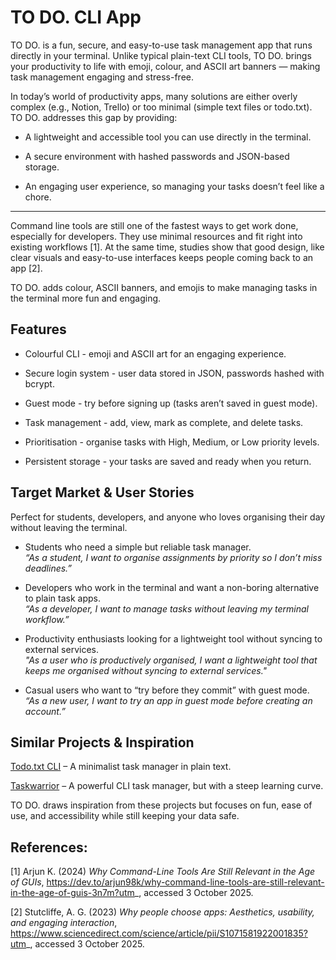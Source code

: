 # TO DO. CLI App

TO DO. is a fun, secure, and easy-to-use task management app that runs directly in your terminal.
Unlike typical plain-text CLI tools, TO DO. brings your productivity to life with emoji, colour, and ASCII art banners — making task management engaging and stress-free.

In today’s world of productivity apps, many solutions are either overly complex (e.g., Notion, Trello) or too minimal (simple text files or todo.txt). TO DO. addresses this gap by providing:
* A lightweight and accessible tool you can use directly in the terminal.

* A secure environment with hashed passwords and JSON-based storage.

* An engaging user experience, so managing your tasks doesn’t feel like a chore.
<hr>

Command line tools are still one of the fastest ways to get work done, especially for developers. They use minimal resources and fit right into existing workflows [1]. At the same time, studies show that good design, like clear visuals and easy-to-use interfaces  keeps people coming back to an app [2].

TO DO. adds colour, ASCII banners, and emojis to make managing tasks in the terminal more fun and engaging.

## Features

* Colourful CLI - emoji and ASCII art for an engaging experience.

* Secure login system - user data stored in JSON, passwords hashed with bcrypt.

* Guest mode - try before signing up (tasks aren’t saved in guest mode).

* Task management - add, view, mark as complete, and delete tasks.

* Prioritisation - organise tasks with High, Medium, or Low priority levels.

* Persistent storage - your tasks are saved and ready when you return.

## Target Market & User Stories
Perfect for students, developers, and anyone who loves organising their day without leaving the terminal.

* Students who need a simple but reliable task manager.<br>
*“As a student, I want to organise assignments by priority so I don’t miss deadlines.”*

* Developers who work in the terminal and want a non-boring alternative to plain task apps.<br>
*“As a developer, I want to manage tasks without leaving my terminal workflow.”*

* Productivity enthusiasts looking for a lightweight tool without syncing to external services.<br>
*"As a user who is productively organised, I want a lightweight tool that keeps me organised without syncing to external services."*

* Casual users who want to “try before they commit” with guest mode. <br>
*“As a new user, I want to try an app in guest mode before creating an account.”*

## Similar Projects & Inspiration

[Todo.txt CLI](http://todotxt.org/) – A minimalist task manager in plain text.

[Taskwarrior](https://taskwarrior.org/) – A powerful CLI task manager, but with a steep learning curve.

TO DO. draws inspiration from these projects but focuses on fun, ease of use, and accessibility while still keeping your data safe.

## References:
[1] Arjun K. (2024) *Why Command-Line Tools Are Still Relevant in the Age of GUIs*, https://dev.to/arjun98k/why-command-line-tools-are-still-relevant-in-the-age-of-guis-3n7m?utm_, accessed 3 October 2025.

[2] Stutcliffe, A. G. (2023) *Why people choose apps: Aesthetics, usability, and engaging interaction*, https://www.sciencedirect.com/science/article/pii/S1071581922001835?utm_, accessed 3 October 2025.